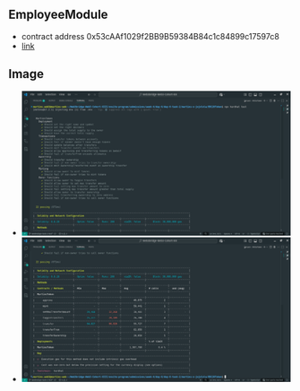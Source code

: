 ## EmployeeModule 
* contract address 0x53cAAf1029f2BB9B59384B84c1c84899c17597c8
* [link](https://sepolia-blockscout.lisk.com/address/0x53cAAf1029f2BB9B59384B84c1c84899c17597c8#code)

## Image
* ![image 1](<../Image/Screenshot from 2025-08-05 12-22-24.png>)
* ![Image 2](<../Image/Screenshot from 2025-08-05 12-22-28.png>)